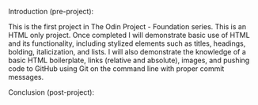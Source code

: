Introduction (pre-project):

This is the first project in The Odin Project - Foundation series.
This is an HTML only project. Once completed I will demonstrate
basic use of HTML and its functionality, including stylized elements
such as titles, headings, bolding, italicization, and lists. I will
also demonstrate the knowledge of a basic HTML boilerplate, links
(relative and absolute), images, and pushing code to GitHub using
Git on the command line with proper commit messages.


Conclusion (post-project):
